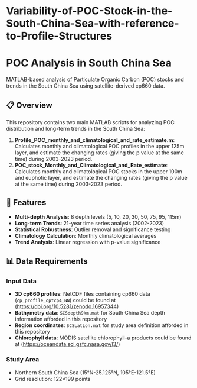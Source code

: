 # Variability-of-POC-Stock-in-the-South-China-Sea-with-reference-to-Profile-Structures
# POC Analysis in South China Sea

MATLAB-based analysis of Particulate Organic Carbon (POC) stocks and trends in the South China Sea using satellite-derived cp660 data.

## 📋 Overview

This repository contains two main MATLAB scripts for analyzing POC distribution and long-term trends in the South China Sea:

1. **Profile_POC_monthly_and_climatological_and_rate_estimate.m**: Calculates monthly and climatological POC profiles in the upper 125m layer, and estimate the changing rates (giving the p value at the same time) during 2003-2023 period.
2. **POC_stock_Monthly_and_Climatological_and_Rate_estimate**: Calculates monthly and climatological POC stocks in the upper 100m and euphotic layer, and estimate the changing rates (giving the p value at the same time) during 2003-2023 period.

## 🎯 Features

- **Multi-depth Analysis**: 8 depth levels (5, 10, 20, 30, 50, 75, 95, 115m)
- **Long-term Trends**: 21-year time series analysis (2002-2023)
- **Statistical Robustness**: Outlier removal and significance testing
- **Climatology Calculation**: Monthly climatological averages
- **Trend Analysis**: Linear regression with p-value significance

## 📊 Data Requirements

### Input Data
- **3D cp660 profiles**: NetCDF files containing cp660 data (`cp_profile_optcp4_NN`) could be found at (https://doi.org/10.5281/zenodo.16957344)
- **Bathymetry data**: `SCSdepth9km.mat` for South China Sea depth information    afforded in this repository
- **Region coordinates**: `SCSLatLon.mat` for study area definition     afforded in this repository
- **Chlorophyll data**: MODIS satellite chlorophyll-a products   could be found at (https://oceandata.sci.gsfc.nasa.gov/l3/)

### Study Area
- Northern South China Sea (15°N-25.125°N, 105°E-121.5°E)
- Grid resolution: 122×199 points
